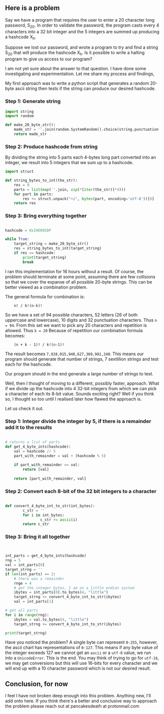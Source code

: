 ## Here is a problem

Say we have a program that requires the user to enter a 20 character long password, S<sub>20</sub>.
In order to validate the password, the program casts every 4 characters into a 32 bit integer
and the 5 integers are summed up producing a hashcode X<sub>h</sub>.

Suppose we lost our password, and wrote a program to try and find a string S<sub>20</sub> that will produce the 
hashcode X<sub>h</sub>. Is it possible to write a halting program to give us access to our program?

I am not yet sure about the answer to that question. I have done some investigating and experimentation. 
Let me share my process and findings,

My first approach was to write a python script that generates a random 20-byte ascii string 
then tests if the string can produce our desired hashcode.


### Step 1: Generate string

```python 
import string
import random

def make_20_byte_str():
	made_str = ''.join(random.SystemRandom().choice(string.punctuation + string.ascii_uppercase + string.ascii_lowercase + string.digits) for _ in range(21))
	return made_str
```

### Step 2: Produce hashcode from string
By dividing the string into 5 parts each 4-bytes long part converted into an integer, we result into 5 integers that we sum up to a hashcode. 

``` python
import struct

def string_bytes_to_int(the_str):
	res = 0
	parts = list(map(''.join, zip(*[iter(the_str)]*4)))
	for part in parts:
		res += struct.unpack("<i", bytes(part, encoding='utf-8'))[0]
	return res
```

### Step 3: Bring everything together

```python

hashcode = 0x19E09CDF

while True:
	target_string = make_20_byte_str()
	res = string_bytes_to_int(target_string) 
	if res == hashcode:
		print(target_string)
		break
```

I ran this implementation for 16 hours without a result. Of course, the problem should terminate at some point, assuming there are few collisions so that 
we cover the expanse of all possible 20-byte strings.
This can be better viewed as a combination problem. 

The general formula for combination is:

```
	n! / k!(n-k)!
```

So we have a set of 94 possible characters, 52 letters (26 of both uppercase and lowercase), 10 digits and 32 punctuation characters. Thus `n = 94`. 
From this set we want to pick any 20 characters and repetition is allowed. Thus `k = 20`
Because of repetition our combination formula becomes:

```
	(n + k - 1)! / k!(n-1)!
```

The result becomes `7,928,015,940,627,369,981,240`. This means our program should generate that number of strings, 7 sextillion strings and test each for the hashcode.

   

Our program should in the end generate a large number of strings to test.

Well, then I thought of moving to a different, possibly faster, approach.
What if we divide up the hashcode into 4 32-bit integers from which we can pick a character of each its 8-bit value.
Sounds exciting right? Well if you think so, I thought so too until I realised later how flawed the approach is.

Let us check it out.

### Step 1: Integer divide the integer by 5, if there is a remainder add it to the results

```python
 
# returns a list of parts
def get_4_byte_ints(hashcode):
	val = hashcode // 5
	part_with_remainder = val + (hashcode % 5)
	
	if part_with_remainder == val:
		return [val]
	
	return [part_with_remainder, val]
```

### Step 2: Convert each 8-bit of the 32 bit integers to a character

```python
	
def convert_4_byte_int_to_str(int_bytes):
        c_str = ''
        for i in int_bytes:
                c_str += ascii(i)
        return c_str

```
### Step 3: Bring it all together

```python
	

int_parts = get_4_byte_ints(hashcode)
rng = 5
val = int_parts[0]
target_strng = ''
if len(int_parts) == 2:
	# there was a remainder
	rnge = 4
	# get the integer bytes, I am on a little endian system
	ibytes = int_parts[0].to_bytes(4, "little")
	target_strng += convert_4_byte_int_to_str(ibytes)
	val = int_parts[1]

# get all parts
for i in range(rng):
	ibytes = val.to_bytes(4, "little")
	target_strng += convert_4_byte_int_to_str(ibytes)

print(target_strng)
```

Have you noticed the problem? A single byte can represent `0-255`, however, the ascii chart has representations of `0-127`.
This means if any byte value of the integer exceeds 127 we cannot get an `ascii` or a `utf-8` value, we run into a `UnicodeError`. This is the end.
You may think of trying to go for `utf-16`, we may get conversions but this will use 16-bits for every character and we will end up with a 
10 character password which is not our desired result.


## Conclusion, for now

I feel I have not broken deep enough into this problem. Anything new, I'll add onto here. 
If you think there's a better and conclusive way to approach the problem please reach out
at pancakesdeath at protonmail.com

